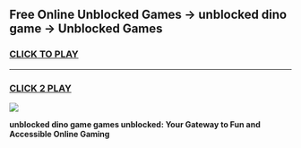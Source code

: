 
## Free Online Unblocked Games → unblocked dino game → Unblocked Games
<h3>
<a href="https://premium.freeplayer.one?title=unblocked_dino_game&ref=21F">CLICK TO PLAY</a></h3>
<hr>

<h3>
<a href="https://premium.freeplayer.one?title=unblocked_dino_game&ref=21F">CLICK 2 PLAY</a>
  
</h3>

<a href="https://premium.freeplayer.one?title=unblocked_dino_game&ref=21F/"><img src="https://clearcache.store/games.png"></a>


**unblocked dino game games unblocked: Your Gateway to Fun and Accessible Online Gaming**
